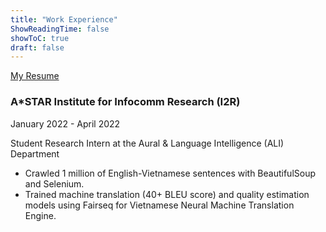 ```yaml
---
title: "Work Experience"
ShowReadingTime: false
showToC: true
draft: false
---
```


[My Resume](/pdfs/Resume.pdf)

### A\*STAR Institute for Infocomm Research (I2R)

January 2022 - April 2022

Student Research Intern at the Aural & Language Intelligence (ALI) Department

-   Crawled 1 million of English-Vietnamese sentences with BeautifulSoup and Selenium.
-   Trained machine translation (40+ BLEU score) and quality estimation models using Fairseq for Vietnamese Neural Machine Translation Engine.
